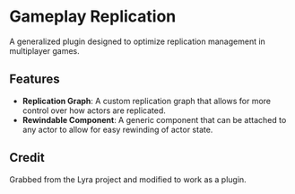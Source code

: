 # Gameplay Replication
A generalized plugin designed to optimize replication management in multiplayer games.

## Features
- **Replication Graph**: A custom replication graph that allows for more control over how actors are replicated.
- **Rewindable Component**: A generic component that can be attached to any actor to allow for easy rewinding of actor state.

## Credit
Grabbed from the Lyra project and modified to work as a plugin.
